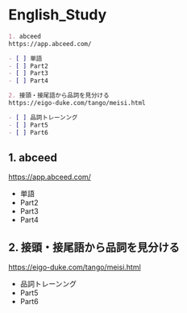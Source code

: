 # English_Study

```md
1. abceed  
https://app.abceed.com/

- [ ] 単語
- [ ] Part2
- [ ] Part3
- [ ] Part4

2. 接頭・接尾語から品詞を見分ける  
https://eigo-duke.com/tango/meisi.html

- [ ] 品詞トレーンング
- [ ] Part5
- [ ] Part6
```

## 1. abceed
https://app.abceed.com/
- 単語
- Part2
- Part3
- Part4
## 2. 接頭・接尾語から品詞を見分ける
https://eigo-duke.com/tango/meisi.html
- 品詞トレーンング
- Part5
- Part6
